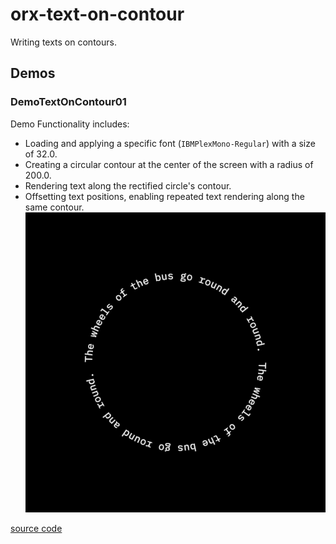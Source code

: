 # orx-text-on-contour

Writing texts on contours.

<!-- __demos__ -->
## Demos
### DemoTextOnContour01

Demo Functionality includes:
- Loading and applying a specific font (`IBMPlexMono-Regular`) with a size of 32.0.
- Creating a circular contour at the center of the screen with a radius of 200.0.
- Rendering text along the rectified circle's contour.
- Offsetting text positions, enabling repeated text rendering along the same contour.
![DemoTextOnContour01Kt](https://raw.githubusercontent.com/openrndr/orx/media/orx-text-on-contour/images/DemoTextOnContour01Kt.png)

[source code](src/jvmDemo/kotlin/DemoTextOnContour01.kt)
